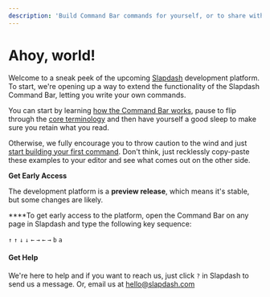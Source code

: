 ```yaml
---
description: 'Build Command Bar commands for yourself, or to share with others.'
---
```


# Ahoy, world!

Welcome to a sneak peek of the upcoming [Slapdash](https://slapdash.com/) development platform. To start, we're opening up a way to extend the functionality of the Slapdash Command Bar, letting you write your own commands.

You can start by learning [how the Command Bar works](command-bar-101/how-it-works.md), pause to flip through the [core terminology](command-bar-101/core-terminology.md) and then have yourself a good sleep to make sure you retain what you read.

Otherwise, we fully encourage you to throw caution to the wind and just [start building your first command](command-bar-101/setup-your-first-command.md). Don't think, just recklessly copy-paste these examples to your editor and see what comes out on the other side.

**Get Early Access**

The development platform is a **preview release**, which means it's stable, but some changes are likely.  
  
****To get early access to the platform, open the Command Bar on any page in Slapdash and type the following key sequence:  
  
`↑` `↑`  `↓` `↓` `←` `→` `←` `→` `b` `a` 

#### **Get Help**

We're here to help and if you want to reach us, just click `?` in Slapdash to send us a message. Or, email us at [hello@slapdash.com](mailto:hello@slapdash.com)

